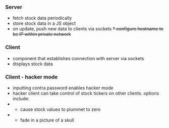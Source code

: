 ### Server
* fetch stock data periodically
* store stock data in a JS object
* on update, push new data to clients via sockets
~~* configure hostname to be IP within private network~~

### Client
* component that establishes connection with server via sockets
* displays stock data

### Client - hacker mode
* inputting contra password enables hacker mode
* hacker client can take control of stock tickers on other clients. options include:
* * cause stock values to plummet to zero
* * fade in a picture of a skull